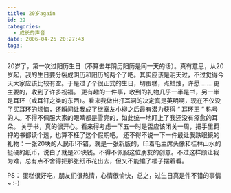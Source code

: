 ```yaml
---
title: 20岁again
id: 22
categories:
  - 成长的声音
date: 2006-04-25 20:27:43
tags:
---
```



 20岁了，第一次过阳历生日（不算去年阴历阳历是同一天的话）。真有意思，从20岁起，我的生日要分裂成阴历和阳历的两个了吧。其实应该是明天过，不过觉得今天大家应该比较有空。于是过了个很正式的生日，切蛋糕，点蜡烛，许愿 …… 更主要的，收到了许多祝福。
 更有趣的一件事，收到的礼物几乎一半是书，另一半是耳环（或耳钉之类的东西）。看来我做出打耳洞的决定真是英明啊，现在不仅没了买耳环的烦恼，还瞬间让我成了继室友小柳之后最有潜力获得 “ 耳环王 ” 称号的人。不得不佩服大家的眼睛都是雪亮的，如此统一地盯上了我还没有痊愈的耳朵。
 关于书，真的很开心。看来得考虑一下五一时是否应该闭关一周，把手里羁押的书都读个透，也算不枉了这个假期吧。
 还不得不说一下一件最让我跌眼镜的礼物：一张20块的人民币!不错，就是一张新版的，印着毛主席头像和桂林山水的挺硬的纸币，说白了就是20块钱。不得不佩服这位朋友的创意。不过这样颇让我为难，总有点不舍得把那张纸币花出去，但又不能镶了框子摆着看。

PS： 蛋糕很好吃，朋友们很热情，心情很愉快，总之，过生日真是件不错的事情 ~ :-) 

 
